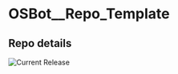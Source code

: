 # OSBot__Repo_Template

## Repo details

![Current Release](https://img.shields.io/badge/release-v0.4.2-blue)
